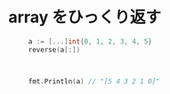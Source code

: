 # array をひっくり返す

```go
     a := [...]int{0, 1, 2, 3, 4, 5}
     reverse(a[:])



     fmt.Println(a) // "[5 4 3 2 1 0]"
```
